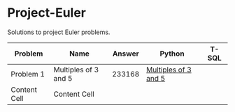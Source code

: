 # Project-Euler
Solutions to project Euler problems.

| Problem  | Name | Answer | Python | T-SQL |
| ------------- | ------------- | ------------- | ------------- | ------------- |
| Problem 1  | Multiples of 3 and 5 | 233168 | [Multiples of 3 and 5](https://github.com/timothymahajan/Project-Euler/blob/master/001/Multiples_Of_Three_And_Five.py) |
| Content Cell  | Content Cell  |
